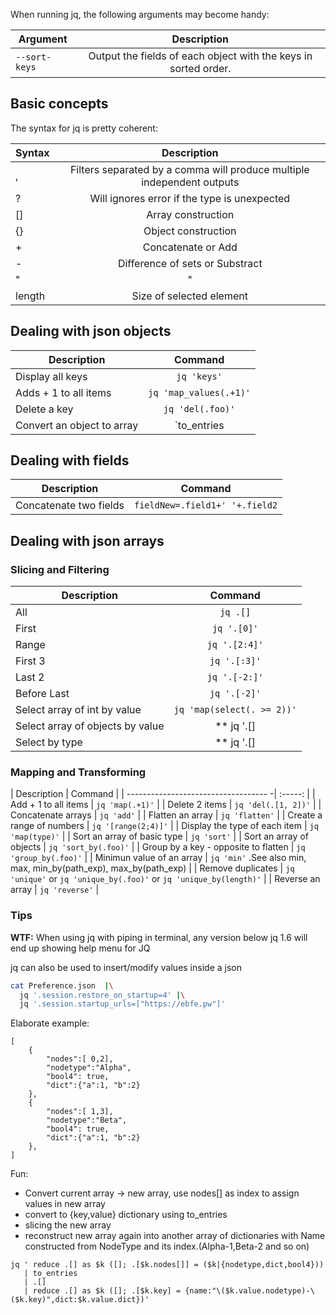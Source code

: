 When running jq, the following arguments may become handy:

| Argument        |  Description  |
| ----------------| :------------:|
| `--sort-keys`   | Output the fields of each object with the keys in sorted order.|

## Basic concepts

The syntax for jq is pretty coherent:

| Syntax  |  Description  |
| --------| :------------:|
|    ,    | Filters separated by a comma will produce multiple independent outputs|
|    ?    | Will ignores error if the type is unexpected |
|    []   | Array construction |
|    {}   | Object construction |
|    +    | Concatenate or Add |
|    -    | Difference of sets or Substract |
|   "|"   | Pipes are used to chain commands in a similar fashion than bash|
|  length | Size of selected element |


## Dealing with json objects

| Description                | Command |
| ---------------------------| :-----: |
| Display all keys           | `jq 'keys'` |
| Adds + 1 to all items      | `jq 'map_values(.+1)'` |
| Delete a key               | `jq 'del(.foo)'` |
| Convert an object to array | `to_entries | map([.key, .value])` |

## Dealing with fields

| Description           | Command |
| ----------------------| :-----: |
| Concatenate two fields| `fieldNew=.field1+' '+.field2` |


## Dealing with json arrays

### Slicing and Filtering

| Description                        | Command |
| -----------------------------------| :-----: |
| All                                | `jq .[]` |
| First                              |	`jq '.[0]'` |
| Range                              | `jq '.[2:4]'` |
| First 3                            | `jq '.[:3]'` |
| Last 2                             | `jq '.[-2:]'` |
| Before Last                        | `jq '.[-2]'`|
| Select array of int by value       | `jq 'map(select(. >= 2))'` |
| Select array of objects by value   | ** jq '.[] | select(.id == "second")'** |
| Select by type                     | ** jq '.[] | numbers' ** with type been arrays, objects, iterables, booleans, numbers, normals, finites, strings, nulls, values, scalars |

### Mapping and Transforming

| Description                          | Command |
| ----------------------------------- -| :-----: |
| Add + 1 to all items                 | `jq 'map(.+1)'` |
| Delete 2 items                       | `jq 'del(.[1, 2])'` |
| Concatenate arrays                   | `jq 'add'` |
| Flatten an array                     | `jq 'flatten'` |
| Create a range of numbers            | `jq '[range(2;4)]'` |
| Display the type of each item        | `jq 'map(type)'` |
| Sort an array of basic type          | `jq 'sort'` |
| Sort an array of objects             | `jq 'sort_by(.foo)'` |
| Group by a key - opposite to flatten | `jq 'group_by(.foo)'` |
| Minimun value of an array            | `jq 'min'` .See also  min, max, min_by(path_exp), max_by(path_exp) |
| Remove duplicates                    | `jq 'unique'` or `jq 'unique_by(.foo)'` or `jq 'unique_by(length)'` |
| Reverse an array                     | `jq 'reverse'` |

### Tips

__WTF:__ When using jq with piping in terminal, any version below jq 1.6 will end up showing help menu for JQ

jq can also be used to insert/modify values inside a json 

```bash
cat Preference.json  |\
  jq '.session.restore_on_startup=4' |\
  jq '.session.startup_urls=["https://ebfe.pw"]'
```

Elaborate example:

```
[
    {
        "nodes":[ 0,2],
        "nodetype":"Alpha",
        "bool4": true,
        "dict":{"a":1, "b":2}
    },
    {
        "nodes":[ 1,3],
        "nodetype":"Beta",
        "bool4": true,
        "dict":{"a":1, "b":2}
    },
]
```

Fun:
 - Convert current array -> new array, use nodes[] as index to assign values in new array
 - convert to {key,value} dictionary using to_entries
 - slicing the new array
 - reconstruct new array again into another array of dictionaries with Name constructed from NodeType and its index.(Alpha-1,Beta-2 and so on)
 
```
jq ' reduce .[] as $k ([]; .[$k.nodes[]] = ($k|{nodetype,dict,bool4})) 
   | to_entries 
   | .[] 
   | reduce .[] as $k ([]; .[$k.key] = {name:"\($k.value.nodetype)-\($k.key)",dict:$k.value.dict})'  
```
